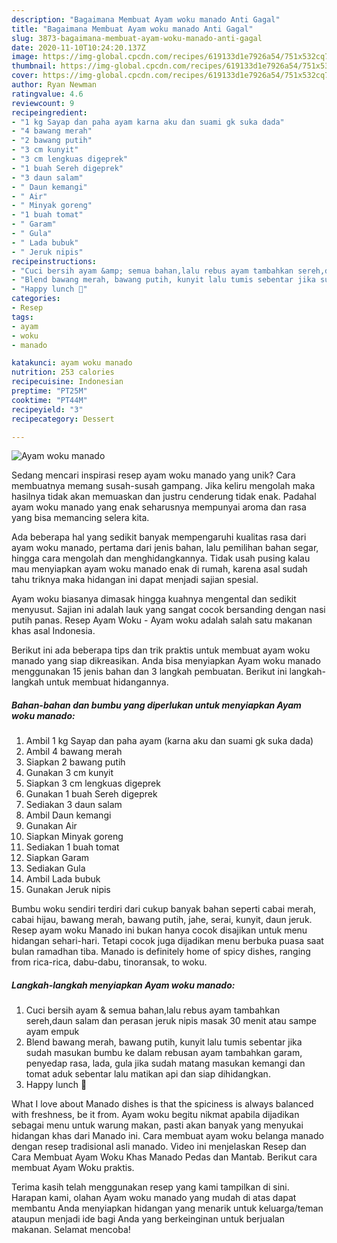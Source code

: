 ```yaml
---
description: "Bagaimana Membuat Ayam woku manado Anti Gagal"
title: "Bagaimana Membuat Ayam woku manado Anti Gagal"
slug: 3873-bagaimana-membuat-ayam-woku-manado-anti-gagal
date: 2020-11-10T10:24:20.137Z
image: https://img-global.cpcdn.com/recipes/619133d1e7926a54/751x532cq70/ayam-woku-manado-foto-resep-utama.jpg
thumbnail: https://img-global.cpcdn.com/recipes/619133d1e7926a54/751x532cq70/ayam-woku-manado-foto-resep-utama.jpg
cover: https://img-global.cpcdn.com/recipes/619133d1e7926a54/751x532cq70/ayam-woku-manado-foto-resep-utama.jpg
author: Ryan Newman
ratingvalue: 4.6
reviewcount: 9
recipeingredient:
- "1 kg Sayap dan paha ayam karna aku dan suami gk suka dada"
- "4 bawang merah"
- "2 bawang putih"
- "3 cm kunyit"
- "3 cm lengkuas digeprek"
- "1 buah Sereh digeprek"
- "3 daun salam"
- " Daun kemangi"
- " Air"
- " Minyak goreng"
- "1 buah tomat"
- " Garam"
- " Gula"
- " Lada bubuk"
- " Jeruk nipis"
recipeinstructions:
- "Cuci bersih ayam &amp; semua bahan,lalu rebus ayam tambahkan sereh,daun salam dan perasan jeruk nipis masak 30 menit atau sampe ayam empuk"
- "Blend bawang merah, bawang putih, kunyit lalu tumis sebentar jika sudah masukan bumbu ke dalam rebusan ayam tambahkan garam, penyedap rasa, lada, gula jika sudah matang masukan kemangi dan tomat aduk sebentar lalu matikan api dan siap dihidangkan."
- "Happy lunch 🍴"
categories:
- Resep
tags:
- ayam
- woku
- manado

katakunci: ayam woku manado 
nutrition: 253 calories
recipecuisine: Indonesian
preptime: "PT25M"
cooktime: "PT44M"
recipeyield: "3"
recipecategory: Dessert

---
```



![Ayam woku manado](https://img-global.cpcdn.com/recipes/619133d1e7926a54/751x532cq70/ayam-woku-manado-foto-resep-utama.jpg)

Sedang mencari inspirasi resep ayam woku manado yang unik? Cara membuatnya memang susah-susah gampang. Jika keliru mengolah maka hasilnya tidak akan memuaskan dan justru cenderung tidak enak. Padahal ayam woku manado yang enak seharusnya mempunyai aroma dan rasa yang bisa memancing selera kita.

Ada beberapa hal yang sedikit banyak mempengaruhi kualitas rasa dari ayam woku manado, pertama dari jenis bahan, lalu pemilihan bahan segar, hingga cara mengolah dan menghidangkannya. Tidak usah pusing kalau mau menyiapkan ayam woku manado enak di rumah, karena asal sudah tahu triknya maka hidangan ini dapat menjadi sajian spesial.

Ayam woku biasanya dimasak hingga kuahnya mengental dan sedikit menyusut. Sajian ini adalah lauk yang sangat cocok bersanding dengan nasi putih panas. Resep Ayam Woku - Ayam woku adalah salah satu makanan khas asal Indonesia.


Berikut ini ada beberapa tips dan trik praktis untuk membuat ayam woku manado yang siap dikreasikan. Anda bisa menyiapkan Ayam woku manado menggunakan 15 jenis bahan dan 3 langkah pembuatan. Berikut ini langkah-langkah untuk membuat hidangannya.

<!--inarticleads1-->

##### Bahan-bahan dan bumbu yang diperlukan untuk menyiapkan Ayam woku manado:

1. Ambil 1 kg Sayap dan paha ayam (karna aku dan suami gk suka dada)
1. Ambil 4 bawang merah
1. Siapkan 2 bawang putih
1. Gunakan 3 cm kunyit
1. Siapkan 3 cm lengkuas digeprek
1. Gunakan 1 buah Sereh digeprek
1. Sediakan 3 daun salam
1. Ambil  Daun kemangi
1. Gunakan  Air
1. Siapkan  Minyak goreng
1. Sediakan 1 buah tomat
1. Siapkan  Garam
1. Sediakan  Gula
1. Ambil  Lada bubuk
1. Gunakan  Jeruk nipis


Bumbu woku sendiri terdiri dari cukup banyak bahan seperti cabai merah, cabai hijau, bawang merah, bawang putih, jahe, serai, kunyit, daun jeruk. Resep ayam woku Manado ini bukan hanya cocok disajikan untuk menu hidangan sehari-hari. Tetapi cocok juga dijadikan menu berbuka puasa saat bulan ramadhan tiba. Manado is definitely home of spicy dishes, ranging from rica-rica, dabu-dabu, tinoransak, to woku. 

<!--inarticleads2-->

##### Langkah-langkah menyiapkan Ayam woku manado:

1. Cuci bersih ayam &amp; semua bahan,lalu rebus ayam tambahkan sereh,daun salam dan perasan jeruk nipis masak 30 menit atau sampe ayam empuk
1. Blend bawang merah, bawang putih, kunyit lalu tumis sebentar jika sudah masukan bumbu ke dalam rebusan ayam tambahkan garam, penyedap rasa, lada, gula jika sudah matang masukan kemangi dan tomat aduk sebentar lalu matikan api dan siap dihidangkan.
1. Happy lunch 🍴


What I love about Manado dishes is that the spiciness is always balanced with freshness, be it from. Ayam woku begitu nikmat apabila dijadikan sebagai menu untuk warung makan, pasti akan banyak yang menyukai hidangan khas dari Manado ini. Cara membuat ayam woku belanga manado dengan resep tradisional asli manado. Video ini menjelaskan Resep dan Cara Membuat Ayam Woku Khas Manado Pedas dan Mantab. Berikut cara membuat Ayam Woku praktis. 

Terima kasih telah menggunakan resep yang kami tampilkan di sini. Harapan kami, olahan Ayam woku manado yang mudah di atas dapat membantu Anda menyiapkan hidangan yang menarik untuk keluarga/teman ataupun menjadi ide bagi Anda yang berkeinginan untuk berjualan makanan. Selamat mencoba!
